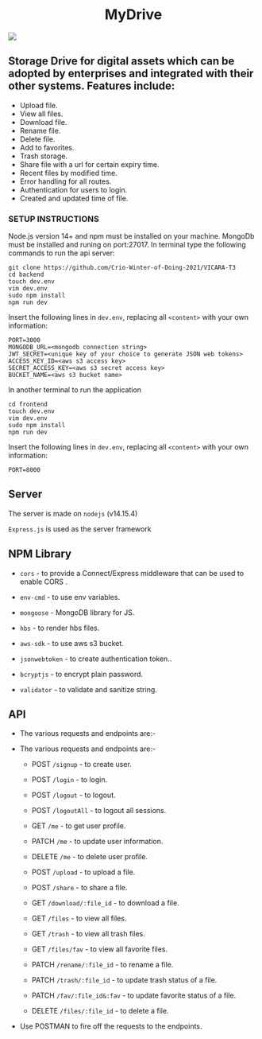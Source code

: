 <h1 align="center">
  MyDrive
</h1>
<img src="https://github.com/Crio-Winter-of-Doing-2021/VICARA-T3/blob/main/frontend/public/img/home.png">

## Storage Drive for digital assets which can be adopted by enterprises and integrated with their other systems. Features include:

- Upload file.
- View all files.
- Download file.
- Rename file.
- Delete file.
- Add to favorites.
- Trash storage.
- Share file with a url for certain expiry time.
- Recent files by modified time.
- Error handling for all routes.
- Authentication for users to login.
- Created and updated time of file.

### SETUP INSTRUCTIONS

Node.js version 14+ and npm must be installed on your machine. MongoDb must be installed and runing on port:27017. In terminal type the following commands to run the api server:

```
git clone https://github.com/Crio-Winter-of-Doing-2021/VICARA-T3
cd backend
touch dev.env
vim dev.env
sudo npm install
npm run dev
```

Insert the following lines in `dev.env`, replacing all `<content>` with your own information:

```
PORT=3000
MONGODB_URL=<mongodb connection string>
JWT_SECRET=<unique key of your choice to generate JSON web tokens>
ACCESS_KEY_ID=<aws s3 access key>
SECRET_ACCESS_KEY=<aws s3 secret access key>
BUCKET_NAME=<aws s3 bucket name>
```

In another terminal to run the application

```
cd frontend
touch dev.env
vim dev.env
sudo npm install
npm run dev
```

Insert the following lines in `dev.env`, replacing all `<content>` with your own information:

```
PORT=8000
```

## Server

The server is made on `nodejs` (v14.15.4)

`Express.js` is used as the server framework

## NPM Library

- `cors` - to provide a Connect/Express middleware that can be used to enable CORS .

- `env-cmd` - to use env variables.

- `mongoose` - MongoDB library for JS.

- `hbs` - to render hbs files.

- `aws-sdk` - to use aws s3 bucket.

- `jsonwebtoken` - to create authentication token..

- `bcryptjs` - to encrypt plain password.

- `validator` - to validate and sanitize string.

## API

- The various requests and endpoints are:-

* The various requests and endpoints are:-

  - POST `/signup` - to create user.

  - POST `/login` - to login.

  - POST `/logout` - to logout.

  - POST `/logoutAll` - to logout all sessions.

  - GET `/me` - to get user profile.

  - PATCH `/me` - to update user information.

  - DELETE `/me` - to delete user profile.

  - POST `/upload` - to upload a file.

  - POST `/share` - to share a file.

  - GET `/download/:file_id` - to download a file.

  - GET `/files` - to view all files.

  - GET `/trash` - to view all trash files.

  - GET `/files/fav` - to view all favorite files.

  - PATCH `/rename/:file_id` - to rename a file.

  - PATCH `/trash/:file_id` - to update trash status of a file.

  - PATCH `/fav/:file_id&:fav` - to update favorite status of a file.

  - DELETE `/files/:file_id` - to delete a file.

- Use POSTMAN to fire off the requests to the endpoints.
